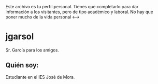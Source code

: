 <!-->
Este archivo es tu perfil personal. Tienes que completarlo para dar información a los visitantes, pero de tipo académico y laboral. No hay que poner mucho de la vida personal
<-->
# jgarsol
Sr. García para los amigos.

## Quién soy:
Estudiante en el IES José de Mora.